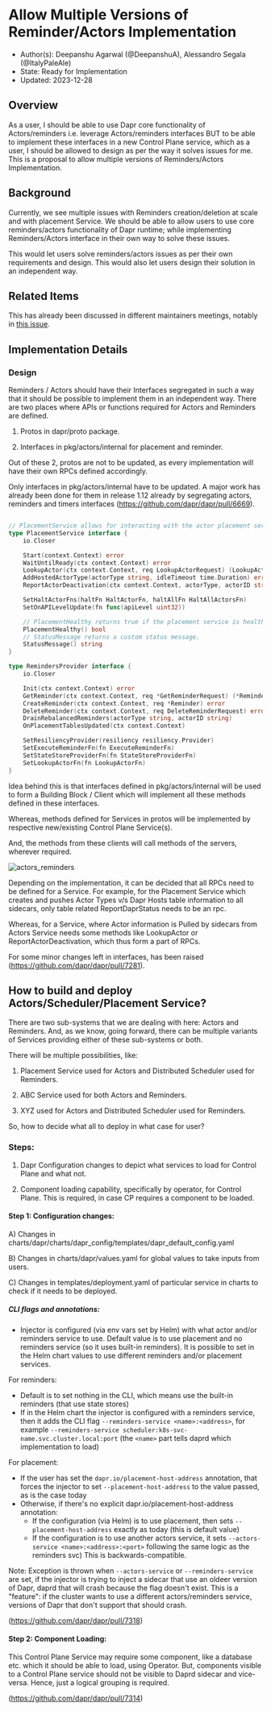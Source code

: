 # Allow Multiple Versions of Reminder/Actors Implementation

* Author(s): Deepanshu Agarwal (@DeepanshuA), Alessandro Segala (@ItalyPaleAle)
* State: Ready for Implementation
* Updated: 2023-12-28

## Overview

As a user, I should be able to use Dapr core functionality of Actors/reminders i.e. leverage Actors/reminders interfaces BUT to be able to implement these interfaces in a new Control Plane service, which as a user, I should be allowed to design as per the way it solves issues for me.
This is a proposal to allow multiple versions of Reminders/Actors Implementation.

## Background

Currently, we see multiple issues with Reminders creation/deletion at scale and with placement Service.
We should be able to allow users to use core reminders/actors functionality of Dapr runtime; while implementing Reminders/Actors interface in their own way to solve these issues.

This would let users solve reminders/actors issues as per their own requirements and design.
This would also let users design their solution in an independent way.

## Related Items

This has already been discussed in different maintainers meetings, notably in [this issue](https://github.com/dapr/dapr/issues/7203).

## Implementation Details

### Design

Reminders / Actors should have their Interfaces segregated in such a way that it should be possible to implement them in an independent way.
There are two places where APIs or functions required for Actors and Reminders are defined.

1. Protos in dapr/proto package.

2. Interfaces in pkg/actors/internal for placement and reminder.

Out of these 2, protos are not to be updated, as every implementation will have their own RPCs defined accordingly.

Only interfaces in pkg/actors/internal have to be updated. A major work has already been done for them in release 1.12 already by segregating actors, reminders and timers interfaces (https://github.com/dapr/dapr/pull/6669).

```go

// PlacementService allows for interacting with the actor placement service.
type PlacementService interface {
	io.Closer

	Start(context.Context) error
	WaitUntilReady(ctx context.Context) error
	LookupActor(ctx context.Context, req LookupActorRequest) (LookupActorResponse, error)
	AddHostedActorType(actorType string, idleTimeout time.Duration) error
	ReportActorDeactivation(ctx context.Context, actorType, actorID string) error

	SetHaltActorFns(haltFn HaltActorFn, haltAllFn HaltAllActorsFn)
	SetOnAPILevelUpdate(fn func(apiLevel uint32))

	// PlacementHealthy returns true if the placement service is healthy.
	PlacementHealthy() bool
	// StatusMessage returns a custom status message.
	StatusMessage() string
}

```

```go
type RemindersProvider interface {
	io.Closer

	Init(ctx context.Context) error
	GetReminder(ctx context.Context, req *GetReminderRequest) (*Reminder, error)
	CreateReminder(ctx context.Context, req *Reminder) error
	DeleteReminder(ctx context.Context, req DeleteReminderRequest) error
	DrainRebalancedReminders(actorType string, actorID string)
	OnPlacementTablesUpdated(ctx context.Context)

	SetResiliencyProvider(resiliency resiliency.Provider)
	SetExecuteReminderFn(fn ExecuteReminderFn)
	SetStateStoreProviderFn(fn StateStoreProviderFn)
	SetLookupActorFn(fn LookupActorFn)
}

```
Idea behind this is that interfaces defined in pkg/actors/internal will be used to form a Building Block / Client which will implement all these methods defined in these interfaces.

Whereas, methods defined for Services in protos will be implemented by respective new/existing Control Plane Service(s).

And, the methods from these clients will call methods of the servers, wherever required.

![actors_reminders](./resources/0011-R-multiple_reminders_actors_impl/Actors_Reminders_Interface.png)

Depending on the implementation, it can be decided that all RPCs need to be defined for a Service. For example, for the Placement Service which creates and pushes Actor Types v/s Dapr Hosts table information to all sidecars, only table related ReportDaprStatus needs to be an rpc.

Whereas, for a Service, where Actor information is Pulled by sidecars from Actors Service needs some methods like LookupActor or ReportActorDeactivation, which thus form a part of RPCs.

For some minor changes left in interfaces,  has been raised (https://github.com/dapr/dapr/pull/7281).

## How to build and deploy Actors/Scheduler/Placement Service?

There are two sub-systems that we are dealing with here: Actors and Reminders. And, as we know, going forward, there can be multiple variants of Services providing either of these sub-systems or both.

There will be multiple possibilities, like:

1. Placement Service used for Actors and Distributed Scheduler used for Reminders.

2. ABC Service used for both Actors and Reminders.

3. XYZ used for Actors and Distributed Scheduler used for Reminders.

So, how to decide what all to deploy in what case for user?

### Steps:

1. Dapr Configuration changes to depict what services to load for Control Plane and what not.

2. Component loading capability, specifically by operator, for Control Plane. This is required, in case CP requires a component to be loaded.

#### Step 1: Configuration changes:

A) Changes in charts/dapr/charts/dapr_config/templates/dapr_default_config.yaml

B) Changes in charts/dapr/values.yaml for global values to take inputs from users.

C) Changes in templates/deployment.yaml of particular service in charts to check if it needs to be deployed.

##### CLI flags and annotations:

* Injector is configured (via env vars set by Helm) with what actor and/or reminders service to use. Default value is to use placement and no reminders service (so it uses built-in reminders). It is possible to set in the Helm chart values to use different reminders and/or placement services.

For reminders:

* Default is to set nothing in the CLI, which means use the built-in reminders (that use state stores)
* If in the Helm chart the injector is configured with a reminders service, then it adds the CLI flag `--reminders-service <name>:<address>`, for example `--reminders-service scheduler:k8s-svc-name.svc.cluster.local:port` (the `<name>` part tells daprd which implementation to load)

For placement:

* If the user has set the `dapr.io/placement-host-address` annotation, that forces the injector to set `--placement-host-address` to the value passed, as is the case today
* Otherwise, if there's no explicit dapr.io/placement-host-address annotation:
    * If the configuration (via Helm) is to use placement, then sets `--placement-host-address` exactly as today (this is default value)
    * If the configuration is to use another actors service, it sets `--actors-service <name>:<address>:<port>` following the same logic as the reminders svc)
This is backwards-compatible.

Note: Exception is thrown when `--actors-service` or `--reminders-service` are set, if the injector is trying to inject a sidecar that use an oldeer version of Dapr, daprd that will crash because the flag doesn't exist. This is a "feature": if the cluster wants to use a different actors/reminders service, versions of Dapr that don't support that should crash.


(https://github.com/dapr/dapr/pull/7318)

#### Step 2: Component Loading:

This Control Plane Service may require some component, like a database etc. which it should be able to load, using Operator. But, components visible to a Control Plane service should not be visible to Daprd sidecar and vice-versa.
Hence, just a logical grouping is required.

(https://github.com/dapr/dapr/pull/7314)